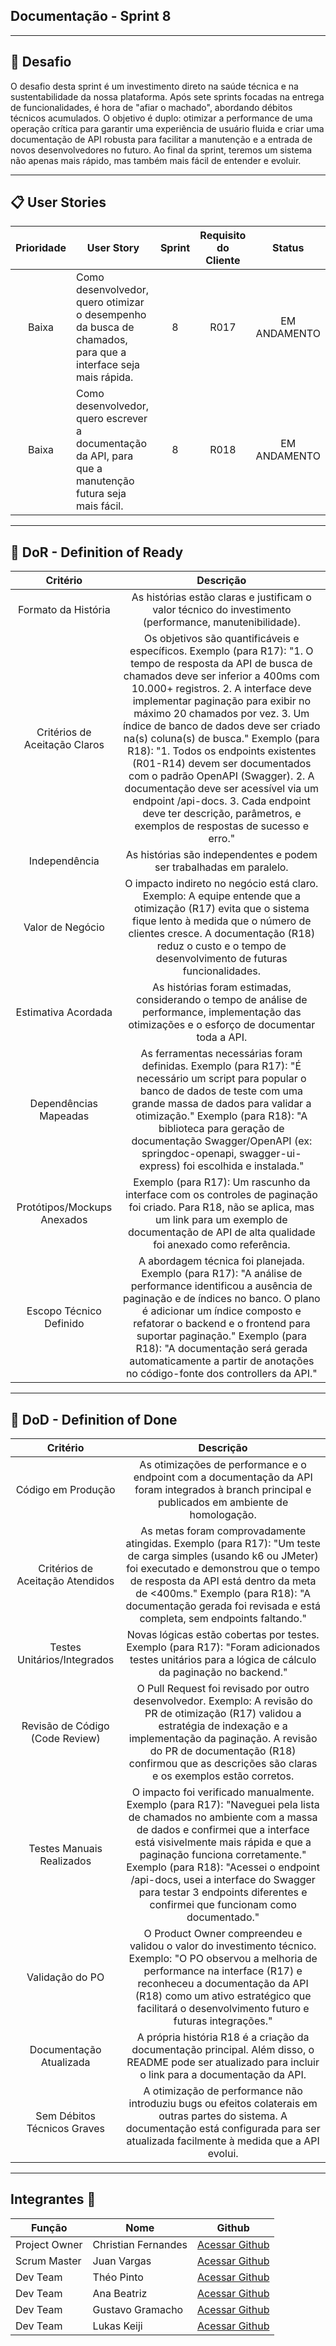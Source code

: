 ## Documentação - Sprint 8

---
## 🏅 Desafio

O desafio desta sprint é um investimento direto na saúde técnica e na sustentabilidade da nossa plataforma. Após sete sprints focadas na entrega de funcionalidades, é hora de "afiar o machado", abordando débitos técnicos acumulados. O objetivo é duplo: otimizar a performance de uma operação crítica para garantir uma experiência de usuário fluida e criar uma documentação de API robusta para facilitar a manutenção e a entrada de novos desenvolvedores no futuro. Ao final da sprint, teremos um sistema não apenas mais rápido, mas também mais fácil de entender e evoluir.

---
## 📋 User Stories

| Prioridade | User Story                                                                                                                                       | Sprint | Requisito do Cliente | Status   |
| :--------: | -----------------------------------------------------------------------------------------------------------------------------------------------  | :----: | :------------------: | :------: |
|    Baixa	 |	Como desenvolvedor, quero otimizar o desempenho da busca de chamados, para que a interface seja mais rápida.                                    |   8    | R017                 |   EM ANDAMENTO    |
|    Baixa	 |	Como desenvolvedor, quero escrever a documentação da API, para que a manutenção futura seja mais fácil.                                         |   8    | R018                 |   EM ANDAMENTO    ||    ✅    |

---

## 🏅 DoR - Definition of Ready

|  Critério                    | Descrição                                                                                                                                                                                                                                                                                                                                                                                                                                                                                                                                                                                                                   |
| :--------------------------: | :-------------------------------------------------------------------------------------------------------------------------------------------------------------------------------------------------------------------------------------------------------------------------------------------------------------------------------------------------------------------------------------------------------------------------------------------------------------------------------------------------------------------------------------------------------------------------------------------------------------------------: |
|Formato da História           |	As histórias estão claras e justificam o valor técnico do investimento (performance, manutenibilidade).                                                                                                                                                                                                                                                                                                                                                                                                                                                                                                                    |
|Critérios de Aceitação Claros |	Os objetivos são quantificáveis e específicos. Exemplo (para R17): "1. O tempo de resposta da API de busca de chamados deve ser inferior a 400ms com 10.000+ registros. 2. A interface deve implementar paginação para exibir no máximo 20 chamados por vez. 3. Um índice de banco de dados deve ser criado na(s) coluna(s) de busca." Exemplo (para R18): "1. Todos os endpoints existentes (R01-R14) devem ser documentados com o padrão OpenAPI (Swagger). 2. A documentação deve ser acessível via um endpoint /api-docs. 3. Cada endpoint deve ter descrição, parâmetros, e exemplos de respostas de sucesso e erro." |
|Independência                 |	As histórias são independentes e podem ser trabalhadas em paralelo.                                                                                                                                                                                                                                                                                                                                                                                                                                                                                                                                                        |
|Valor de Negócio              |	O impacto indireto no negócio está claro. Exemplo: A equipe entende que a otimização (R17) evita que o sistema fique lento à medida que o número de clientes cresce. A documentação (R18) reduz o custo e o tempo de desenvolvimento de futuras funcionalidades.                                                                                                                                                                                                                                                                                                                                                           |
|Estimativa Acordada           |	As histórias foram estimadas, considerando o tempo de análise de performance, implementação das otimizações e o esforço de documentar toda a API.                                                                                                                                                                                                                                                                                                                                                                                                                                                                          |
|Dependências Mapeadas         |	As ferramentas necessárias foram definidas. Exemplo (para R17): "É necessário um script para popular o banco de dados de teste com uma grande massa de dados para validar a otimização." Exemplo (para R18): "A biblioteca para geração de documentação Swagger/OpenAPI (ex: springdoc-openapi, swagger-ui-express) foi escolhida e instalada."                                                                                                                                                                                                                                                                            |
|Protótipos/Mockups Anexados   |	Exemplo (para R17): Um rascunho da interface com os controles de paginação foi criado. Para R18, não se aplica, mas um link para um exemplo de documentação de API de alta qualidade foi anexado como referência.                                                                                                                                                                                                                                                                                                                                                                                                          |
|Escopo Técnico Definido       |	A abordagem técnica foi planejada. Exemplo (para R17): "A análise de performance identificou a ausência de paginação e de índices no banco. O plano é adicionar um índice composto e refatorar o backend e o frontend para suportar paginação." Exemplo (para R18): "A documentação será gerada automaticamente a partir de anotações no código-fonte dos controllers da API."                                                                                                                                                                                                                                             |

---

## 🏅 DoD - Definition of Done

|  Critério                       | Descrição                                                                                                                                                                                                                                                                                                                                                                                                   |
| :-----------------------------: | :---------------------------------------------------------------------------------------------------------------------------------------------------------------------------------------------------------------------------------------------------------------------------------------------------------------------------------------------------------------------------------------------------------: |
|Código em Produção               |	As otimizações de performance e o endpoint com a documentação da API foram integrados à branch principal e publicados em ambiente de homologação.                                                                                                                                                                                                                                                           |
|Critérios de Aceitação Atendidos |	As metas foram comprovadamente atingidas. Exemplo (para R17): "Um teste de carga simples (usando k6 ou JMeter) foi executado e demonstrou que o tempo de resposta da API está dentro da meta de <400ms." Exemplo (para R18): "A documentação gerada foi revisada e está completa, sem endpoints faltando."                                                                                                  |
|Testes Unitários/Integrados      |	Novas lógicas estão cobertas por testes. Exemplo (para R17): "Foram adicionados testes unitários para a lógica de cálculo da paginação no backend."                                                                                                                                                                                                                                                         |
|Revisão de Código (Code Review)  |	O Pull Request foi revisado por outro desenvolvedor. Exemplo: A revisão do PR de otimização (R17) validou a estratégia de indexação e a implementação da paginação. A revisão do PR de documentação (R18) confirmou que as descrições são claras e os exemplos estão corretos.                                                                                                                              |
|Testes Manuais Realizados        |	O impacto foi verificado manualmente. Exemplo (para R17): "Naveguei pela lista de chamados no ambiente com a massa de dados e confirmei que a interface está visivelmente mais rápida e que a paginação funciona corretamente." Exemplo (para R18): "Acessei o endpoint /api-docs, usei a interface do Swagger para testar 3 endpoints diferentes e confirmei que funcionam como documentado."              |
|Validação do PO                  |	O Product Owner compreendeu e validou o valor do investimento técnico. Exemplo: "O PO observou a melhoria de performance na interface (R17) e reconheceu a documentação da API (R18) como um ativo estratégico que facilitará o desenvolvimento futuro e futuras integrações."                                                                                                                              |
|Documentação Atualizada          |	A própria história R18 é a criação da documentação principal. Além disso, o README pode ser atualizado para incluir o link para a documentação da API.                                                                                                                                                                                                                                                      |
|Sem Débitos Técnicos Graves      |	A otimização de performance não introduziu bugs ou efeitos colaterais em outras partes do sistema. A documentação está configurada para ser atualizada facilmente à medida que a API evolui.                                                                                                                                                                                                                |

---

## Integrantes 👥 <a id="integrantes"></a>

Função       | Nome                | Github                                                       |
------------ | --------------------| -------------------------------------------------------------|
Project Owner| Christian Fernandes | [Acessar Github](https://github.com/ChristianFernandesLemos) |
Scrum Master | Juan Vargas         | [Acessar Github](https://github.com/RenteriaJuan)            |
Dev Team     | Théo Pinto          | [Acessar Github](https://github.com/Thorphinm)               |
Dev Team     | Ana Beatriz         | [Acessar Github](https://github.com/Anasouza2802)            |
Dev Team     |Gustavo Gramacho     | [Acessar Github](https://github.com/gramachoo)               |
Dev Team     | Lukas Keiji         | [Acessar Github](https://github.com/Lucaskeiji)              |
